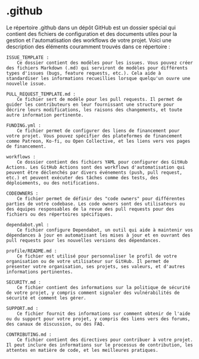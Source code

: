 # .github

Le répertoire .github dans un dépôt GitHub est un dossier spécial qui contient des fichiers de configuration et des documents utiles pour la gestion et l'automatisation des workflows de votre projet. Voici une description des éléments couramment trouvés dans ce répertoire :

    ISSUE_TEMPLATE :
        Ce dossier contient des modèles pour les issues. Vous pouvez créer des fichiers Markdown (.md) qui serviront de modèles pour différents types d'issues (bugs, feature requests, etc.). Cela aide à standardiser les informations recueillies lorsque quelqu'un ouvre une nouvelle issue.

    PULL_REQUEST_TEMPLATE.md :
        Ce fichier sert de modèle pour les pull requests. Il permet de guider les contributeurs en leur fournissant une structure pour décrire leurs modifications, les raisons des changements, et toute autre information pertinente.

    FUNDING.yml :
        Ce fichier permet de configurer des liens de financement pour votre projet. Vous pouvez spécifier des plateformes de financement comme Patreon, Ko-fi, ou Open Collective, et les liens vers vos pages de financement.

    workflows :
        Ce dossier contient des fichiers YAML pour configurer des GitHub Actions. Les GitHub Actions sont des workflows d'automatisation qui peuvent être déclenchés par divers événements (push, pull request, etc.) et peuvent exécuter des tâches comme des tests, des déploiements, ou des notifications.

    CODEOWNERS :
        Ce fichier permet de définir des "code owners" pour différentes parties de votre codebase. Les code owners sont des utilisateurs ou des équipes responsables de la revue des pull requests pour des fichiers ou des répertoires spécifiques.

    dependabot.yml :
        Ce fichier configure Dependabot, un outil qui aide à maintenir vos dépendances à jour en automatisant les mises à jour et en ouvrant des pull requests pour les nouvelles versions des dépendances.

    profile/README.md :
        Ce fichier est utilisé pour personnaliser le profil de votre organisation ou de votre utilisateur sur GitHub. Il permet de présenter votre organisation, ses projets, ses valeurs, et d'autres informations pertinentes.

    SECURITY.md :
        Ce fichier contient des informations sur la politique de sécurité de votre projet, y compris comment signaler des vulnérabilités de sécurité et comment les gérer.

    SUPPORT.md :
        Ce fichier fournit des informations sur comment obtenir de l'aide ou du support pour votre projet, y compris des liens vers des forums, des canaux de discussion, ou des FAQ.

    CONTRIBUTING.md :
        Ce fichier contient des directives pour contribuer à votre projet. Il peut inclure des informations sur le processus de contribution, les attentes en matière de code, et les meilleures pratiques.
